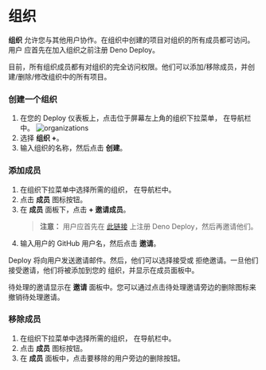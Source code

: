 # 组织

**组织** 允许您与其他用户协作。在组织中创建的项目对组织的所有成员都可访问。用户
应首先在加入组织之前注册 Deno Deploy。

目前，所有组织成员都有对组织的完全访问权限。他们可以添加/移除成员，并创建/删除/修改组织中的所有项目。

### 创建一个组织

1. 在您的 Deploy 仪表板上，点击位于屏幕左上角的组织下拉菜单， 在导航栏中。
   ![organizations](../docs-images/organizations.png)
2. 选择 **组织 +**。
3. 输入组织的名称，然后点击 **创建**。

### 添加成员

1. 在组织下拉菜单中选择所需的组织， 在导航栏中。
2. 点击 **成员** 图标按钮。
3. 在 **成员** 面板下，点击 **+ 邀请成员**。
   > **注意：** 用户应首先在 [此链接](https://dash.deno.com/signin) 上注册 Deno
   > Deploy，然后再邀请他们。
4. 输入用户的 GitHub 用户名，然后点击 **邀请**。

Deploy 将向用户发送邀请邮件。然后，他们可以选择接受或
拒绝邀请。一旦他们接受邀请，他们将被添加到您的 组织，并显示在成员面板中。

待处理的邀请显示在 **邀请**
面板中。您可以通过点击待处理邀请旁边的删除图标来撤销待处理邀请。

### 移除成员

1. 在组织下拉菜单中选择所需的组织， 在导航栏中。
2. 点击 **成员** 图标按钮。
3. 在 **成员** 面板中，点击要移除的用户旁边的删除按钮。
